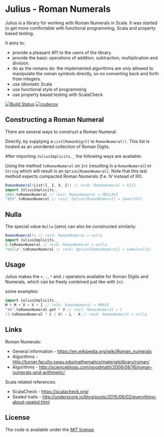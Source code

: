 Julius - Roman Numerals
=======================

Julius is a library for working with Roman Numerals in Scala.
It was started to get more comfortable with functional programming, Scala and property based testing.

It aims to:
- provide a pleasant API to the users of the library.
- provide the basic operations of addition, subtraction, multiplication and division.
- do as the romans do: the implemented algorithms are only allowed to manipulate the roman symbols directly, so no
converting back and forth from integers.
- use idiomatic Scala
- use functional style of programming
- use property based testing with ScalaCheck

[![Build Status](https://travis-ci.org/Philippus/julius.svg?branch=master)](https://travis-ci.org/Philippus/julius)
[![codecov](https://codecov.io/gh/Philippus/julius/branch/master/graph/badge.svg)](https://codecov.io/gh/Philippus/julius)

## Constructing a Roman Numeral
There are several ways to construct a Roman Numeral.

Directly, by supplying a `List[RomanDigit]` to `RomanNumeral()`. This list is treated as an unordered collection of
Roman Digits.

After importing `JuliusImplicits._` the following ways are available:

Using the method `toRomanNumeral` on `Int` (resulting in a `RomanNumeral`) or `String` which will result in an
`Option[RomanNumeral]`.
Note that this last method expects compacted Roman Numerals (f.e. IV instead of IIII).

```scala
RomanNumeral(List(I, I, X, I)) // res0: RomanNumeral = XIII
import JuliusImplicits._
1666.toRomanNumeral // res1: RomanNumeral = MDCLXVI
"XIV".toRomanNumeral // res2: Option[RomanNumeral] = Some(XIV)
```

## Nulla
The special value `Nulla` (zero) can also be constructed similarly:

```scala
RomanNumeral() // res3: RomanNumeral = nulla
import JuliusImplicits._
0.toRomanNumeral // res4: RomanNumeral = nulla
"nulla".toRomanNumeral // res5: Option[RomanNumeral] = Some(nulla)
```

## Usage
Julius makes the `+`, `-`, `*` and `/` operators available for Roman Digits and Numerals, which can be freely combined
just like with `Int`.

some examples:
```scala
import JuliusImplicits._
M + M + X + V + I // res6: RomanNumeral = MMXVI
"XX".toRomanNumeral.get * V // res7: RomanNumeral = C
(3.toRomanNumeral * C / V) - L - X // res8: RomanNumeral = nulla

```
## Links
Roman Numerals:
- General information - https://en.wikipedia.org/wiki/Roman_numerals
- Algorithms - http://turner.faculty.swau.edu/mathematics/materialslibrary/roman/
- Algorithms - http://scienceblogs.com/goodmath/2006/08/16/roman-numerals-and-arithmetic/

Scala related references:
- ScalaCheck - https://scalacheck.org/
- Sealed traits - http://underscore.io/blog/posts/2015/06/02/everything-about-sealed.html

## License
The code is available under the [MIT license](LICENSE.md).
